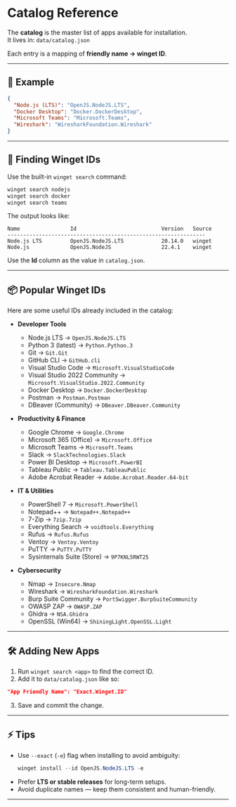 # Catalog Reference

The **catalog** is the master list of apps available for installation.  
It lives in: `data/catalog.json`

Each entry is a mapping of **friendly name → winget ID**.

---

## 📝 Example

```json
{
  "Node.js (LTS)": "OpenJS.NodeJS.LTS",
  "Docker Desktop": "Docker.DockerDesktop",
  "Microsoft Teams": "Microsoft.Teams",
  "Wireshark": "WiresharkFoundation.Wireshark"
}
```

---

## 🔎 Finding Winget IDs

Use the built-in `winget search` command:

```powershell
winget search nodejs
winget search docker
winget search teams
```

The output looks like:

```
Name                Id                           Version   Source
---------------------------------------------------------------
Node.js LTS         OpenJS.NodeJS.LTS            20.14.0   winget
Node.js             OpenJS.NodeJS                22.4.1    winget
```

Use the **Id** column as the value in `catalog.json`.

---

## 📦 Popular Winget IDs

Here are some useful IDs already included in the catalog:

- **Developer Tools**
  - Node.js LTS → `OpenJS.NodeJS.LTS`
  - Python 3 (latest) → `Python.Python.3`
  - Git → `Git.Git`
  - GitHub CLI → `GitHub.cli`
  - Visual Studio Code → `Microsoft.VisualStudioCode`
  - Visual Studio 2022 Community → `Microsoft.VisualStudio.2022.Community`
  - Docker Desktop → `Docker.DockerDesktop`
  - Postman → `Postman.Postman`
  - DBeaver (Community) → `DBeaver.DBeaver.Community`

- **Productivity & Finance**
  - Google Chrome → `Google.Chrome`
  - Microsoft 365 (Office) → `Microsoft.Office`
  - Microsoft Teams → `Microsoft.Teams`
  - Slack → `SlackTechnologies.Slack`
  - Power BI Desktop → `Microsoft.PowerBI`
  - Tableau Public → `Tableau.TableauPublic`
  - Adobe Acrobat Reader → `Adobe.Acrobat.Reader.64-bit`

- **IT & Utilities**
  - PowerShell 7 → `Microsoft.PowerShell`
  - Notepad++ → `Notepad++.Notepad++`
  - 7-Zip → `7zip.7zip`
  - Everything Search → `voidtools.Everything`
  - Rufus → `Rufus.Rufus`
  - Ventoy → `Ventoy.Ventoy`
  - PuTTY → `PuTTY.PuTTY`
  - Sysinternals Suite (Store) → `9P7KNL5RWT25`

- **Cybersecurity**
  - Nmap → `Insecure.Nmap`
  - Wireshark → `WiresharkFoundation.Wireshark`
  - Burp Suite Community → `PortSwigger.BurpSuiteCommunity`
  - OWASP ZAP → `OWASP.ZAP`
  - Ghidra → `NSA.Ghidra`
  - OpenSSL (Win64) → `ShiningLight.OpenSSL.Light`

---

## 🛠️ Adding New Apps

1. Run `winget search <app>` to find the correct ID.
2. Add it to `data/catalog.json` like so:

```json
"App Friendly Name": "Exact.Winget.ID"
```

3. Save and commit the change.

---

## ⚡ Tips

- Use `--exact` (`-e`) flag when installing to avoid ambiguity:
  ```powershell
  winget install --id OpenJS.NodeJS.LTS -e
  ```
- Prefer **LTS or stable releases** for long-term setups.
- Avoid duplicate names — keep them consistent and human-friendly.

---
